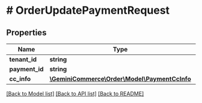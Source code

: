 # # OrderUpdatePaymentRequest


## Properties


Name | Type | Description | Notes
------------ | ------------- | ------------- | -------------
**tenant_id**| **string** |   |
**payment_id**| **string** |   |
**cc_info**| [**\GeminiCommerce\Order\Model\PaymentCcInfo**](PaymentCcInfo.md) |   | [optional]


[[Back to Model list]](../../README.md#models) [[Back to API list]](../../README.md#endpoints) [[Back to README]](../../README.md)